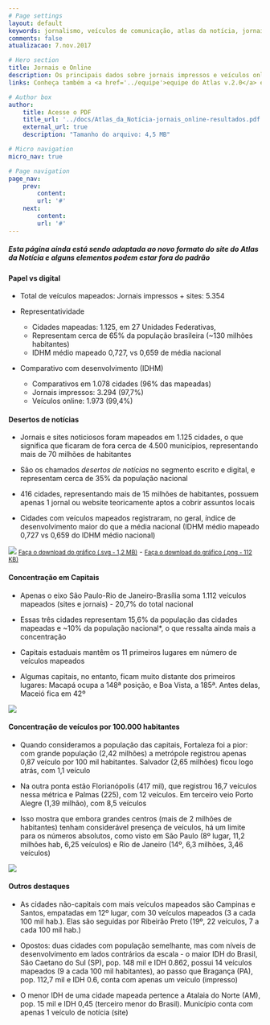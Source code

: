 ```yaml
---
# Page settings
layout: default
keywords: jornalismo, veículos de comunicação, atlas da notícia, jornais, sites de notícias
comments: false
atualizacao: 7.nov.2017

# Hero section
title: Jornais e Online
description: Os principais dados sobre jornais impressos e veículos online de notícia em todo o Brasil
links: Conheça também a <a href='../equipe'>equipe do Atlas v.2.0</a> e veja nossas <a href='../estatisticas'>análises</a>

# Author box
author:
    title: Acesse o PDF
    title_url: '../docs/Atlas_da_Notícia-jornais_online-resultados.pdf'
    external_url: true
    description: "Tamanho do arquivo: 4,5 MB"

# Micro navigation
micro_nav: true

# Page navigation
page_nav:
    prev:
        content:
        url: '#'
    next:
        content:
        url: '#'
---
```


##### Esta página ainda está sendo adaptada ao novo formato do site do **Atlas da Notícia** e alguns elementos podem estar fora do padrão

#### Papel vs digital

- Total de veículos mapeados: Jornais impressos + sites: 5.354

- Representatividade
    - Cidades mapeadas: 1.125, em 27 Unidades Federativas,
    - Representam cerca de 65% da população brasileira (~130 milhões habitantes)
    - IDHM médio mapeado 0,727, vs 0,659 de média nacional

- Comparativo com desenvolvimento (IDHM)
    - Comparativos em 1.078 cidades (96% das mapeadas)
    - Jornais impressos: 3.294 (97,7%)
    - Veículos online: 1.973 (99,4%)

#### Desertos de notícias

- Jornais e sites noticiosos foram mapeados em 1.125 cidades, o que significa que ficaram de fora cerca de 4.500 municípios, representando mais de 70 milhões de habitantes

- São os chamados *desertos de notícias* no segmento escrito e digital, e representam cerca de 35% da população nacional

- 416 cidades, representando mais de 15 milhões de habitantes, possuem apenas 1 jornal ou website teoricamente aptos a cobrir assuntos locais

- Cidades com veículos mapeados registraram, no geral, índice de desenvolvimento maior do que a média nacional (IDHM médio mapeado 0,727 vs 0,659 do IDHM médio nacional)

![](../graficos/jornais-online/deserto-print-online.png)
<small><a id="download" href="../graficos/jornais-online/deserto-print-online.svg" download="jornal_online_desertos.svg">Faça o download do gráfico (.svg - 1,2 MB)</a></small> -
<small><a id="download" href="../graficos/jornais-online/deserto-print-online.png" download="jornal_online_desertos.png">Faça o download do gráfico (.png - 112 KB)</a></small>

#### Concentração em Capitais

- Apenas o eixo São Paulo-Rio de Janeiro-Brasília soma 1.112 veículos mapeados (sites e jornais) - 20,7% do total nacional

- Essas três cidades representam 15,6% da população das cidades mapeadas e ~10% da população nacional*, o que ressalta ainda mais a concentração

- Capitais estaduais mantêm os 11 primeiros lugares em número de veículos mapeados

- Algumas capitais, no entanto, ficam muito distante dos primeiros lugares: Macapá ocupa a 148ª posição, e Boa Vista, a 185ª. Antes delas, Maceió fica em 42º

![](../graficos/jornais-online/concentracao_capitais.png)

#### Concentração de veículos por 100.000 habitantes

- Quando consideramos a população das capitais, Fortaleza foi a pior: com grande população (2,42 milhões) a metrópole registrou apenas 0,87 veículo por 100 mil habitantes. Salvador (2,65 milhões) ficou logo atrás, com 1,1 veículo

- Na outra ponta estão Florianópolis (417 mil), que registrou 16,7 veículos nessa métrica e Palmas (225), com 12 veículos. Em terceiro veio Porto Alegre (1,39 milhão), com 8,5 veículos

- Isso mostra que embora grandes centros (mais de 2 milhões de habitantes) tenham considerável presença de veículos, há um limite para os números absolutos, como visto em São Paulo (8º lugar, 11,2 milhões hab, 6,25 veículos) e Rio de Janeiro (14º, 6,3 milhões, 3,46 veículos)

![](../graficos/jornais-online/concetracao_100khab.png)

#### Outros destaques

- As cidades não-capitais com mais veículos mapeados são Campinas e Santos, empatadas em 12º lugar, com 30 veículos mapeados (3 a cada 100 mil hab.). Elas são seguidas por Ribeirão Preto (19º, 22 veículos, 7 a cada 100 mil hab.)

- Opostos: duas cidades com população semelhante, mas com níveis de desenvolvimento em lados contrários da escala - o maior IDH do Brasil, São Caetano do Sul (SP), pop. 148 mil e IDH 0.862, possui 14 veículos mapeados (9 a cada 100 mil habitantes), ao passo que Bragança (PA), pop. 112,7 mil e IDH 0.6, conta com apenas um veículo (impresso)

- O menor IDH de uma cidade mapeada pertence a Atalaia do Norte (AM), pop. 15 mil e IDH 0,45 (terceiro menor do Brasil). Município conta com apenas 1 veículo de notícia (site)
